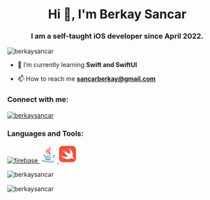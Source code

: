 <h1 align="center">Hi 👋, I'm Berkay Sancar</h1>
<h3 align="center">I am a self-taught iOS developer since April 2022.</h3>

<p align="left"> <img src="https://komarev.com/ghpvc/?username=berkaysancar&label=Profile%20views&color=0e75b6&style=flat" alt="berkaysancar" /> </p>

- 🌱 I’m currently learning **Swift and SwiftUI**

- 📫 How to reach me **sancarberkay@gmail.com**

<h3 align="left">Connect with me:</h3>
<p align="left">
<a href="https://linkedin.com/in/berkaysancar" target="blank"><img align="center" src="https://raw.githubusercontent.com/rahuldkjain/github-profile-readme-generator/master/src/images/icons/Social/linked-in-alt.svg" alt="berkaysancar" height="30" width="40" /></a>
</p>

<h3 align="left">Languages and Tools:</h3>
<p align="left"> <a href="https://firebase.google.com/" target="_blank" rel="noreferrer"> <img src="https://www.vectorlogo.zone/logos/firebase/firebase-icon.svg" alt="firebase" width="40" height="40"/> </a> <a href="https://www.java.com" target="_blank" rel="noreferrer"> <img src="https://raw.githubusercontent.com/devicons/devicon/master/icons/java/java-original.svg" alt="java" width="40" height="40"/> </a> <a href="https://developer.apple.com/swift/" target="_blank" rel="noreferrer"> <img src="https://raw.githubusercontent.com/devicons/devicon/master/icons/swift/swift-original.svg" alt="swift" width="40" height="40"/> </a> </p>

<p><img align="center" src="https://github-readme-stats.vercel.app/api/top-langs?username=berkaysancar&show_icons=true&locale=en&layout=compact" alt="berkaysancar" /></p>

<p><img align="center" src="https://github-readme-streak-stats.herokuapp.com/?user=berkaysancar&" alt="berkaysancar" /></p>


